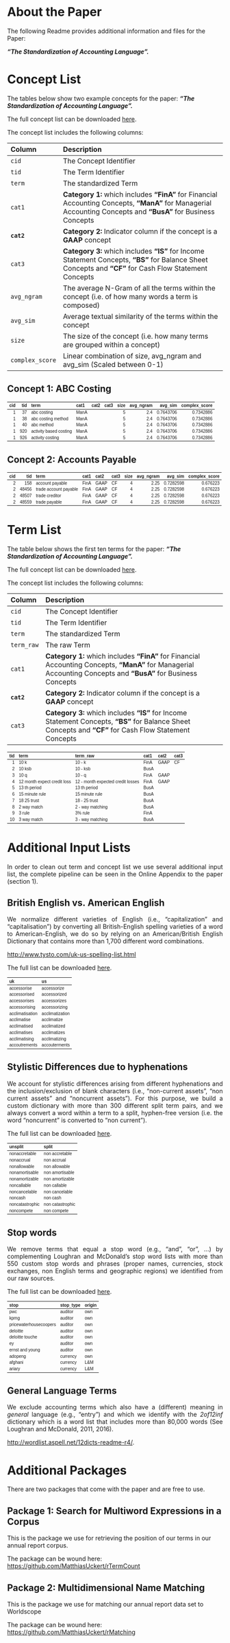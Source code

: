 
<!-- README.md is generated from README.Rmd. Please edit that file -->

# About the Paper

The following Readme provides additional information and files for the
Paper:

***“The Standardization of Accounting Language”.***

# Concept List

The tables below show two example concepts for the paper: ***“The
Standardization of Accounting Language”.***

The full concept list can be downloaded
<a href="2_output/concept_list.xlsx" download="2_output/concept_list.xlsx">here</a>.

The concept list includes the following columns:

| Column          | Description                                                                                                                                                     |
|:----------------|:----------------------------------------------------------------------------------------------------------------------------------------------------------------|
| `cid`           | The Concept Identifier                                                                                                                                          |
| `tid`           | The Term Identifier                                                                                                                                             |
| `term`          | The standardized Term                                                                                                                                           |
| `cat1`          | **Category 1:** which includes **“FinA”** for Financial Accounting Concepts, **“ManA”** for Managerial Accounting Concepts and **“BusA”** for Business Concepts |
| **`cat2`**      | **Category 2:** Indicator column if the concept is a **GAAP** concept                                                                                           |
| `cat3`          | **Category 3:** which includes **“IS”** for Income Statement Concepts, **“BS”** for Balance Sheet Concepts and **“CF”** for Cash Flow Statement Concepts        |
| `avg_ngram`     | The average N-Gram of all the terms within the concept (i.e. of how many words a term is composed)                                                              |
| `avg_sim`       | Average textual similarity of the terms within the concept                                                                                                      |
| `size`          | The size of the concept (i.e. how many terms are grouped within a concept)                                                                                      |
| `complex_score` | Linear combination of size, avg_ngram and avg_sim (Scaled between 0-1)                                                                                          |

## Concept 1: ABC Costing

<table class=" lightable-paper table" style="font-family: &quot;Arial Narrow&quot;, arial, helvetica, sans-serif; margin-left: auto; margin-right: auto; font-size: 10px; margin-left: auto; margin-right: auto;">
<thead>
<tr>
<th style="text-align:right;">
cid
</th>
<th style="text-align:right;">
tid
</th>
<th style="text-align:left;">
term
</th>
<th style="text-align:left;">
cat1
</th>
<th style="text-align:left;">
cat2
</th>
<th style="text-align:left;">
cat3
</th>
<th style="text-align:right;">
size
</th>
<th style="text-align:right;">
avg_ngram
</th>
<th style="text-align:right;">
avg_sim
</th>
<th style="text-align:right;">
complex_score
</th>
</tr>
</thead>
<tbody>
<tr>
<td style="text-align:right;">
1
</td>
<td style="text-align:right;">
37
</td>
<td style="text-align:left;">
abc costing
</td>
<td style="text-align:left;">
ManA
</td>
<td style="text-align:left;">
</td>
<td style="text-align:left;">
</td>
<td style="text-align:right;">
5
</td>
<td style="text-align:right;">
2.4
</td>
<td style="text-align:right;">
0.7643706
</td>
<td style="text-align:right;">
0.7342886
</td>
</tr>
<tr>
<td style="text-align:right;">
1
</td>
<td style="text-align:right;">
38
</td>
<td style="text-align:left;">
abc costing method
</td>
<td style="text-align:left;">
ManA
</td>
<td style="text-align:left;">
</td>
<td style="text-align:left;">
</td>
<td style="text-align:right;">
5
</td>
<td style="text-align:right;">
2.4
</td>
<td style="text-align:right;">
0.7643706
</td>
<td style="text-align:right;">
0.7342886
</td>
</tr>
<tr>
<td style="text-align:right;">
1
</td>
<td style="text-align:right;">
40
</td>
<td style="text-align:left;">
abc method
</td>
<td style="text-align:left;">
ManA
</td>
<td style="text-align:left;">
</td>
<td style="text-align:left;">
</td>
<td style="text-align:right;">
5
</td>
<td style="text-align:right;">
2.4
</td>
<td style="text-align:right;">
0.7643706
</td>
<td style="text-align:right;">
0.7342886
</td>
</tr>
<tr>
<td style="text-align:right;">
1
</td>
<td style="text-align:right;">
920
</td>
<td style="text-align:left;">
activity based costing
</td>
<td style="text-align:left;">
ManA
</td>
<td style="text-align:left;">
</td>
<td style="text-align:left;">
</td>
<td style="text-align:right;">
5
</td>
<td style="text-align:right;">
2.4
</td>
<td style="text-align:right;">
0.7643706
</td>
<td style="text-align:right;">
0.7342886
</td>
</tr>
<tr>
<td style="text-align:right;">
1
</td>
<td style="text-align:right;">
926
</td>
<td style="text-align:left;">
activity costing
</td>
<td style="text-align:left;">
ManA
</td>
<td style="text-align:left;">
</td>
<td style="text-align:left;">
</td>
<td style="text-align:right;">
5
</td>
<td style="text-align:right;">
2.4
</td>
<td style="text-align:right;">
0.7643706
</td>
<td style="text-align:right;">
0.7342886
</td>
</tr>
</tbody>
</table>

## Concept 2: Accounts Payable

<table class=" lightable-paper table" style="font-family: &quot;Arial Narrow&quot;, arial, helvetica, sans-serif; margin-left: auto; margin-right: auto; font-size: 10px; margin-left: auto; margin-right: auto;">
<thead>
<tr>
<th style="text-align:right;">
cid
</th>
<th style="text-align:right;">
tid
</th>
<th style="text-align:left;">
term
</th>
<th style="text-align:left;">
cat1
</th>
<th style="text-align:left;">
cat2
</th>
<th style="text-align:left;">
cat3
</th>
<th style="text-align:right;">
size
</th>
<th style="text-align:right;">
avg_ngram
</th>
<th style="text-align:right;">
avg_sim
</th>
<th style="text-align:right;">
complex_score
</th>
</tr>
</thead>
<tbody>
<tr>
<td style="text-align:right;">
2
</td>
<td style="text-align:right;">
158
</td>
<td style="text-align:left;">
account payable
</td>
<td style="text-align:left;">
FinA
</td>
<td style="text-align:left;">
GAAP
</td>
<td style="text-align:left;">
CF
</td>
<td style="text-align:right;">
4
</td>
<td style="text-align:right;">
2.25
</td>
<td style="text-align:right;">
0.7282598
</td>
<td style="text-align:right;">
0.676223
</td>
</tr>
<tr>
<td style="text-align:right;">
2
</td>
<td style="text-align:right;">
48456
</td>
<td style="text-align:left;">
trade account payable
</td>
<td style="text-align:left;">
FinA
</td>
<td style="text-align:left;">
GAAP
</td>
<td style="text-align:left;">
CF
</td>
<td style="text-align:right;">
4
</td>
<td style="text-align:right;">
2.25
</td>
<td style="text-align:right;">
0.7282598
</td>
<td style="text-align:right;">
0.676223
</td>
</tr>
<tr>
<td style="text-align:right;">
2
</td>
<td style="text-align:right;">
48507
</td>
<td style="text-align:left;">
trade creditor
</td>
<td style="text-align:left;">
FinA
</td>
<td style="text-align:left;">
GAAP
</td>
<td style="text-align:left;">
CF
</td>
<td style="text-align:right;">
4
</td>
<td style="text-align:right;">
2.25
</td>
<td style="text-align:right;">
0.7282598
</td>
<td style="text-align:right;">
0.676223
</td>
</tr>
<tr>
<td style="text-align:right;">
2
</td>
<td style="text-align:right;">
48559
</td>
<td style="text-align:left;">
trade payable
</td>
<td style="text-align:left;">
FinA
</td>
<td style="text-align:left;">
GAAP
</td>
<td style="text-align:left;">
CF
</td>
<td style="text-align:right;">
4
</td>
<td style="text-align:right;">
2.25
</td>
<td style="text-align:right;">
0.7282598
</td>
<td style="text-align:right;">
0.676223
</td>
</tr>
</tbody>
</table>

# Term List

The table below shows the first ten terms for the paper: ***“The
Standardization of Accounting Language”.***

The full concept list can be downloaded
<a href="2_output/term_list.xlsx" download="2_output/term_list.xlsx">here</a>.

The concept list includes the following columns:

| Column     | Description                                                                                                                                                     |
|:-----------|:----------------------------------------------------------------------------------------------------------------------------------------------------------------|
| `cid`      | The Concept Identifier                                                                                                                                          |
| `tid`      | The Term Identifier                                                                                                                                             |
| `term`     | The standardized Term                                                                                                                                           |
| `term_raw` | The raw Term                                                                                                                                                    |
| `cat1`     | **Category 1:** which includes **“FinA”** for Financial Accounting Concepts, **“ManA”** for Managerial Accounting Concepts and **“BusA”** for Business Concepts |
| **`cat2`** | **Category 2:** Indicator column if the concept is a **GAAP** concept                                                                                           |
| `cat3`     | **Category 3:** which includes **“IS”** for Income Statement Concepts, **“BS”** for Balance Sheet Concepts and **“CF”** for Cash Flow Statement Concepts        |

<table class=" lightable-paper table" style="font-family: &quot;Arial Narrow&quot;, arial, helvetica, sans-serif; margin-left: auto; margin-right: auto; font-size: 10px; margin-left: auto; margin-right: auto;">
<thead>
<tr>
<th style="text-align:right;">
tid
</th>
<th style="text-align:left;">
term
</th>
<th style="text-align:left;">
term_raw
</th>
<th style="text-align:left;">
cat1
</th>
<th style="text-align:left;">
cat2
</th>
<th style="text-align:left;">
cat3
</th>
</tr>
</thead>
<tbody>
<tr>
<td style="text-align:right;">
1
</td>
<td style="text-align:left;">
10 k
</td>
<td style="text-align:left;">
10 - k
</td>
<td style="text-align:left;">
FinA
</td>
<td style="text-align:left;">
GAAP
</td>
<td style="text-align:left;">
CF
</td>
</tr>
<tr>
<td style="text-align:right;">
2
</td>
<td style="text-align:left;">
10 ksb
</td>
<td style="text-align:left;">
10 - ksb
</td>
<td style="text-align:left;">
BusA
</td>
<td style="text-align:left;">
</td>
<td style="text-align:left;">
</td>
</tr>
<tr>
<td style="text-align:right;">
3
</td>
<td style="text-align:left;">
10 q
</td>
<td style="text-align:left;">
10 - q
</td>
<td style="text-align:left;">
FinA
</td>
<td style="text-align:left;">
GAAP
</td>
<td style="text-align:left;">
</td>
</tr>
<tr>
<td style="text-align:right;">
4
</td>
<td style="text-align:left;">
12 month expect credit loss
</td>
<td style="text-align:left;">
12 - month expected credit losses
</td>
<td style="text-align:left;">
FinA
</td>
<td style="text-align:left;">
GAAP
</td>
<td style="text-align:left;">
</td>
</tr>
<tr>
<td style="text-align:right;">
5
</td>
<td style="text-align:left;">
13 th period
</td>
<td style="text-align:left;">
13 th period
</td>
<td style="text-align:left;">
BusA
</td>
<td style="text-align:left;">
</td>
<td style="text-align:left;">
</td>
</tr>
<tr>
<td style="text-align:right;">
6
</td>
<td style="text-align:left;">
15 minute rule
</td>
<td style="text-align:left;">
15 minute rule
</td>
<td style="text-align:left;">
BusA
</td>
<td style="text-align:left;">
</td>
<td style="text-align:left;">
</td>
</tr>
<tr>
<td style="text-align:right;">
7
</td>
<td style="text-align:left;">
18 25 trust
</td>
<td style="text-align:left;">
18 - 25 trust
</td>
<td style="text-align:left;">
BusA
</td>
<td style="text-align:left;">
</td>
<td style="text-align:left;">
</td>
</tr>
<tr>
<td style="text-align:right;">
8
</td>
<td style="text-align:left;">
2 way match
</td>
<td style="text-align:left;">
2 - way matching
</td>
<td style="text-align:left;">
BusA
</td>
<td style="text-align:left;">
</td>
<td style="text-align:left;">
</td>
</tr>
<tr>
<td style="text-align:right;">
9
</td>
<td style="text-align:left;">
3 rule
</td>
<td style="text-align:left;">
3% rule
</td>
<td style="text-align:left;">
FinA
</td>
<td style="text-align:left;">
</td>
<td style="text-align:left;">
</td>
</tr>
<tr>
<td style="text-align:right;">
10
</td>
<td style="text-align:left;">
3 way match
</td>
<td style="text-align:left;">
3 - way matching
</td>
<td style="text-align:left;">
BusA
</td>
<td style="text-align:left;">
</td>
<td style="text-align:left;">
</td>
</tr>
</tbody>
</table>

# Additional Input Lists

<div style="text-align: justify">

In order to clean out term and concept list we use several additional
input list, the complete pipeline can be seen in the Online Appendix to
the paper (section 1).

</div>

## British English vs. American English

<div style="text-align: justify">

We normalize different varieties of English (i.e., “capitalization” and
“capitalisation”) by converting all British-English spelling varieties
of a word to American-English, we do so by relying on an
American/British English Dictionary that contains more than 1,700
different word combinations.

</div>

<http://www.tysto.com/uk-us-spelling-list.html>

The full list can be downloaded
<a href="2_output/us_uk.xlsx" download="2_output/us_uk.xlsx">here</a>.

<table class=" lightable-paper table" style="font-family: &quot;Arial Narrow&quot;, arial, helvetica, sans-serif; margin-left: auto; margin-right: auto; font-size: 10px; margin-left: auto; margin-right: auto;">
<thead>
<tr>
<th style="text-align:left;">
uk
</th>
<th style="text-align:left;">
us
</th>
</tr>
</thead>
<tbody>
<tr>
<td style="text-align:left;">
accessorise
</td>
<td style="text-align:left;">
accessorize
</td>
</tr>
<tr>
<td style="text-align:left;">
accessorised
</td>
<td style="text-align:left;">
accessorized
</td>
</tr>
<tr>
<td style="text-align:left;">
accessorises
</td>
<td style="text-align:left;">
accessorizes
</td>
</tr>
<tr>
<td style="text-align:left;">
accessorising
</td>
<td style="text-align:left;">
accessorizing
</td>
</tr>
<tr>
<td style="text-align:left;">
acclimatisation
</td>
<td style="text-align:left;">
acclimatization
</td>
</tr>
<tr>
<td style="text-align:left;">
acclimatise
</td>
<td style="text-align:left;">
acclimatize
</td>
</tr>
<tr>
<td style="text-align:left;">
acclimatised
</td>
<td style="text-align:left;">
acclimatized
</td>
</tr>
<tr>
<td style="text-align:left;">
acclimatises
</td>
<td style="text-align:left;">
acclimatizes
</td>
</tr>
<tr>
<td style="text-align:left;">
acclimatising
</td>
<td style="text-align:left;">
acclimatizing
</td>
</tr>
<tr>
<td style="text-align:left;">
accoutrements
</td>
<td style="text-align:left;">
accouterments
</td>
</tr>
</tbody>
</table>

## Stylistic Differences due to hyphenations

<div style="text-align: justify">

We account for stylistic differences arising from different hyphenations
and the inclusion/exclusion of blank characters (i.e., “non-current
assets”, “non current assets” and “noncurrent assets”). For this
purpose, we build a custom dictionary with more than 300 different split
term pairs, and we always convert a word within a term to a split,
hyphen-free version (i.e. the word “noncurrent” is converted to “non
current”).

</div>

The full list can be downloaded
<a href="2_output/split_terms.xlsx" download="2_output/split_terms.xlsx">here</a>.

<table class=" lightable-paper table" style="font-family: &quot;Arial Narrow&quot;, arial, helvetica, sans-serif; margin-left: auto; margin-right: auto; font-size: 10px; margin-left: auto; margin-right: auto;">
<thead>
<tr>
<th style="text-align:left;">
unsplit
</th>
<th style="text-align:left;">
split
</th>
</tr>
</thead>
<tbody>
<tr>
<td style="text-align:left;">
nonaccretable
</td>
<td style="text-align:left;">
non accretable
</td>
</tr>
<tr>
<td style="text-align:left;">
nonaccrual
</td>
<td style="text-align:left;">
non accrual
</td>
</tr>
<tr>
<td style="text-align:left;">
nonallowable
</td>
<td style="text-align:left;">
non allowable
</td>
</tr>
<tr>
<td style="text-align:left;">
nonamortisable
</td>
<td style="text-align:left;">
non amortisable
</td>
</tr>
<tr>
<td style="text-align:left;">
nonamortizable
</td>
<td style="text-align:left;">
non amortizable
</td>
</tr>
<tr>
<td style="text-align:left;">
noncallable
</td>
<td style="text-align:left;">
non callable
</td>
</tr>
<tr>
<td style="text-align:left;">
noncancelable
</td>
<td style="text-align:left;">
non cancelable
</td>
</tr>
<tr>
<td style="text-align:left;">
noncash
</td>
<td style="text-align:left;">
non cash
</td>
</tr>
<tr>
<td style="text-align:left;">
noncatastrophic
</td>
<td style="text-align:left;">
non catastrophic
</td>
</tr>
<tr>
<td style="text-align:left;">
noncompete
</td>
<td style="text-align:left;">
non compete
</td>
</tr>
</tbody>
</table>

## Stop words

<div style="text-align: justify">

We remove terms that equal a stop word (e.g., “and”, “or”, …) by
complementing Loughran and McDonald’s stop word lists with more than 550
custom stop words and phrases (proper names, currencies, stock
exchanges, non English terms and geographic regions) we identified from
our raw sources.

</div>

The full list can be downloaded
<a href="2_output/stopwords.xlsx" download="2_output/stopwords.xlsx">here</a>.

<table class=" lightable-paper table" style="font-family: &quot;Arial Narrow&quot;, arial, helvetica, sans-serif; margin-left: auto; margin-right: auto; font-size: 10px; margin-left: auto; margin-right: auto;">
<thead>
<tr>
<th style="text-align:left;">
stop
</th>
<th style="text-align:left;">
stop_type
</th>
<th style="text-align:left;">
origin
</th>
</tr>
</thead>
<tbody>
<tr>
<td style="text-align:left;">
pwc
</td>
<td style="text-align:left;">
auditor
</td>
<td style="text-align:left;">
own
</td>
</tr>
<tr>
<td style="text-align:left;">
kpmg
</td>
<td style="text-align:left;">
auditor
</td>
<td style="text-align:left;">
own
</td>
</tr>
<tr>
<td style="text-align:left;">
pricewaterhousecoopers
</td>
<td style="text-align:left;">
auditor
</td>
<td style="text-align:left;">
own
</td>
</tr>
<tr>
<td style="text-align:left;">
deloitte
</td>
<td style="text-align:left;">
auditor
</td>
<td style="text-align:left;">
own
</td>
</tr>
<tr>
<td style="text-align:left;">
deloitte touche
</td>
<td style="text-align:left;">
auditor
</td>
<td style="text-align:left;">
own
</td>
</tr>
<tr>
<td style="text-align:left;">
ey
</td>
<td style="text-align:left;">
auditor
</td>
<td style="text-align:left;">
own
</td>
</tr>
<tr>
<td style="text-align:left;">
ernst and young
</td>
<td style="text-align:left;">
auditor
</td>
<td style="text-align:left;">
own
</td>
</tr>
<tr>
<td style="text-align:left;">
adopeng
</td>
<td style="text-align:left;">
currency
</td>
<td style="text-align:left;">
own
</td>
</tr>
<tr>
<td style="text-align:left;">
afghani
</td>
<td style="text-align:left;">
currency
</td>
<td style="text-align:left;">
L&M
</td>
</tr>
<tr>
<td style="text-align:left;">
ariary
</td>
<td style="text-align:left;">
currency
</td>
<td style="text-align:left;">
L&M
</td>
</tr>
</tbody>
</table>

## General Language Terms

<div style="text-align: justify">

We exclude accounting terms which also have a (different) meaning in
*general* language (e.g., “entry”) and which we identify with the
*2of12inf* dictionary which is a word list that includes more than
80,000 words (See Loughran and McDonald, 2011, 2016).

</div>

<http://wordlist.aspell.net/12dicts-readme-r4/>.

# Additional Packages

There are two packages that come with the paper and are free to use.

## Package 1: Search for Multiword Expressions in a Corpus

This is the package we use for retrieving the position of our terms in
our annual report corpus.

The package can be wound here:
<https://github.com/MatthiasUckert/rTermCount>

## Package 2: Multidimensional Name Matching

This is the package we use for matching our annual report data set to
Worldscope

The package can be wound here:
<https://github.com/MatthiasUckert/rMatching>
